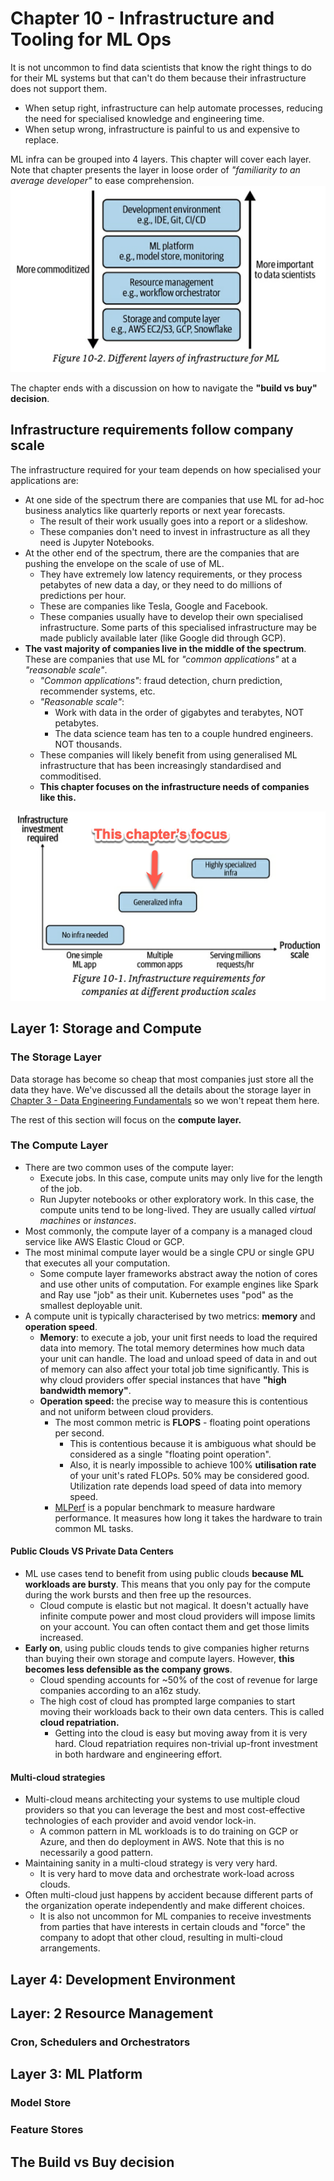 # Chapter 10 - Infrastructure and Tooling for ML Ops

It is not uncommon to find data scientists that know the right things to do for their ML systems but that can't do them because their infrastructure does not support them. 
- When setup right, infrastructure can help automate processes, reducing the need for specialised knowledge and engineering time.
- When setup wrong, infrastructure is painful to us and expensive to replace.

ML infra can be grouped into 4 layers. This chapter will cover each layer. Note that chapter presents the layer in loose order of *"familiarity to an average developer"*  to ease comprehension.
![the four layers of ML infrastructure](10-infrastructure-and-tooling-for-ml-ops.assets/layers-of-ml-infrastructure.png)

The chapter ends with a discussion on how to navigate the **"build vs buy" decision**.


## Infrastructure requirements follow company scale
The infrastructure required for your team depends on how specialised your applications are:
- At one side of the spectrum there are companies that use ML for ad-hoc business analytics like quarterly reports or next year forecasts. 
	- The result of their work usually goes into a report or a slideshow. 
	- These companies don't need to invest in infrastructure as all they need is Jupyter Notebooks.
- At the other end of the spectrum, there are the companies that are pushing the envelope on the scale of use of ML. 
	- They have extremely low latency requirements, or they process petabytes of new data a day, or they need to do millions of predictions per hour. 
	- These are companies like Tesla, Google and Facebook. 
	- These companies usually have to develop their own specialised infrastructure. Some parts of this specialised infrastructure may be made publicly available later (like Google did through GCP).
- **The vast majority of companies live in the middle of the spectrum**. These are companies that use ML for *"common applications"*  at a *"reasonable scale"*.
	- *"Common applications"*:  fraud detection, churn prediction, recommender systems, etc.
	- *"Reasonable scale"*: 
		- Work with data in the order of gigabytes and terabytes, NOT petabytes.
		- The data science team has ten to a couple hundred engineers. NOT thousands.
	- These companies will likely benefit from using generalised ML infrastructure that has been increasingly standardised and commoditised. 
	- **This chapter focuses on the infrastructure needs of companies like this.**

![infrastructure requirements increase with company scale](10-infrastructure-and-tooling-for-ml-ops.assets/infra-requirements-vs-company-scale.png)



## Layer 1: Storage and Compute

### The Storage Layer
Data storage has become so cheap that most companies just store all the data they have. We've discussed all the details about the storage layer in [Chapter 3 - Data Engineering Fundamentals](03-data-engineering-fundamentals.md) so we won't repeat them here.

The rest of this section will focus on the **compute layer.**

### The Compute Layer
- There are two common uses of the compute layer:
	- Execute jobs. In this case, compute units may only live for the length of the job.
	- Run Jupyter notebooks or other exploratory work. In this case, the compute units tend to be long-lived. They are usually called *virtual machines* or *instances*.
- Most commonly, the compute layer of a company is a managed cloud service like AWS Elastic Cloud or GCP.
- The most minimal compute layer would be a single CPU or single GPU that executes all your computation.
	- Some compute layer frameworks abstract away the notion of cores and use other units of computation. For example engines like Spark and Ray use "job" as their unit. Kubernetes uses "pod" as the smallest deployable unit.
- A compute unit is typically characterised by two metrics: **memory** and **operation speed**.
	- **Memory**: to execute a job, your unit first needs to load the required data into memory. The total memory determines how much data your unit can handle. The load and unload speed of data in and out of memory can also affect your total job time significantly. This is why cloud providers offer special instances that have **"high bandwidth memory"**.
	- **Operation speed:** the precise way to measure this is contentious and not uniform between cloud providers.
		- The most common metric is **FLOPS** - floating point operations per second. 
			- This is contentious because it is ambiguous what should be considered as a single "floating point operation". 
			- Also, it is nearly impossible to achieve 100% **utilisation rate** of your unit's rated FLOPs. 50% may be considered good.  Utilization rate depends load speed of data into memory speed.
		- [MLPerf](https://www.nvidia.com/en-us/data-center/resources/mlperf-benchmarks/#:~:text=MLPerf%E2%84%A2%20is%20a%20consortium,all%20conducted%20under%20prescribed%20conditions.) is a popular benchmark to measure hardware performance. It measures how long it takes the hardware to train common ML tasks.

#### Public Clouds VS Private Data Centers
- ML use cases tend to benefit from using public clouds **because ML workloads are bursty**. This means that you only pay for the compute during the work bursts and then free up the resources.
	- Cloud compute is elastic but not magical. It doesn't actually have infinite compute power and most cloud providers will impose limits on your account. You can often contact them and get those limits increased.
- **Early on**, using public clouds tends to give companies higher returns than buying their own storage and compute layers. However, **this becomes less defensible as the company grows**.
	- Cloud spending accounts for ~50% of the cost of revenue for large companies according to an a16z study.
	- The high cost of cloud has prompted large companies to start moving their workloads back to their own data centers.  This is called **cloud repatriation.**
		- Getting into the cloud is easy but moving away from it is very hard. Cloud repatriation requires non-trivial up-front investment in both hardware and engineering effort.

#### Multi-cloud strategies
- Multi-cloud means architecting your systems to use multiple cloud providers so that you can leverage the best and most cost-effective technologies of each provider and avoid vendor lock-in.
	- A common pattern in ML workloads is to do training on GCP or Azure, and then do deployment in AWS. Note that this is no necessarily a good pattern.
- Maintaining sanity in a multi-cloud strategy is very very hard. 
	- It is very hard to move data and orchestrate work-load across clouds.
- Often multi-cloud just happens by accident because different parts of the organization operate independently and make different choices. 
	- It is also not uncommon for ML companies to receive investments from parties that have interests in certain clouds and "force" the company to adopt that other cloud, resulting in multi-cloud arrangements.



## Layer 4: Development Environment

## Layer: 2 Resource Management

### Cron, Schedulers and Orchestrators

## Layer 3: ML Platform

### Model Store


### Feature Stores

## The Build vs Buy decision